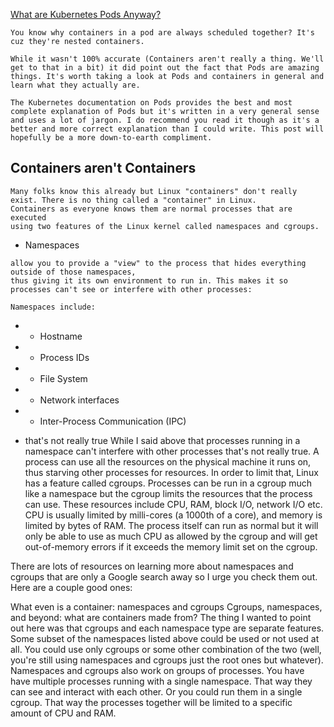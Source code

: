 [What are Kubernetes Pods Anyway?](https://www.ianlewis.org/en/what-are-kubernetes-pods-anyway)

`You know why containers in a pod are always scheduled together? It's cuz they're nested containers.`

```
While it wasn't 100% accurate (Containers aren't really a thing. We'll get to that in a bit) it did point out the fact that Pods are amazing things. It's worth taking a look at Pods and containers in general and learn what they actually are.

The Kubernetes documentation on Pods provides the best and most complete explanation of Pods but it's written in a very general sense and uses a lot of jargon. I do recommend you read it though as it's a better and more correct explanation than I could write. This post will hopefully be a more down-to-earth compliment.
```

## Containers aren't Containers

```
Many folks know this already but Linux "containers" don't really exist. There is no thing called a "container" in Linux. 
Containers as everyone knows them are normal processes that are executed 
using two features of the Linux kernel called namespaces and cgroups. 
```

- Namespaces
```
allow you to provide a "view" to the process that hides everything outside of those namespaces, 
thus giving it its own environment to run in. This makes it so processes can't see or interfere with other processes:

Namespaces include:
```
- - Hostname
- - Process IDs
- - File System
- - Network interfaces
- - Inter-Process Communication (IPC)

- that's not really true
While I said above that processes running in a namespace can't interfere with other processes that's not really true. 
A process can use all the resources on the physical machine it runs on, thus starving other processes for resources. In order to limit that, Linux has a feature called cgroups. Processes can be run in a cgroup much like a namespace but the cgroup limits the resources that the process can use. These resources include CPU, RAM, block I/O, network I/O etc. CPU is usually limited by milli-cores (a 1000th of a core), and memory is limited by bytes of RAM. The process itself can run as normal but it will only be able to use as much CPU as allowed by the cgroup and will get out-of-memory errors if it exceeds the memory limit set on the cgroup.

There are lots of resources on learning more about namespaces and cgroups that are only a Google search away so I urge you check them out. Here are a couple good ones:

What even is a container: namespaces and cgroups
Cgroups, namespaces, and beyond: what are containers made from?
The thing I wanted to point out here was that cgroups and each namespace type are separate features. Some subset of the namespaces listed above could be used or not used at all. You could use only cgroups or some other combination of the two (well, you're still using namespaces and cgroups just the root ones but whatever). Namespaces and cgroups also work on groups of processes. You have have multiple processes running with a single namespace. That way they can see and interact with each other. Or you could run them in a single cgroup. That way the processes together will be limited to a specific amount of CPU and RAM.

